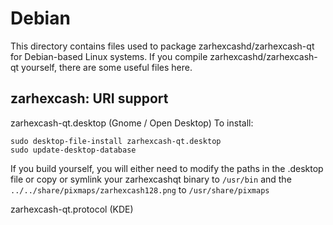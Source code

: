 
Debian
====================
This directory contains files used to package zarhexcashd/zarhexcash-qt
for Debian-based Linux systems. If you compile zarhexcashd/zarhexcash-qt yourself, there are some useful files here.

## zarhexcash: URI support ##


zarhexcash-qt.desktop  (Gnome / Open Desktop)
To install:

	sudo desktop-file-install zarhexcash-qt.desktop
	sudo update-desktop-database

If you build yourself, you will either need to modify the paths in
the .desktop file or copy or symlink your zarhexcashqt binary to `/usr/bin`
and the `../../share/pixmaps/zarhexcash128.png` to `/usr/share/pixmaps`

zarhexcash-qt.protocol (KDE)


